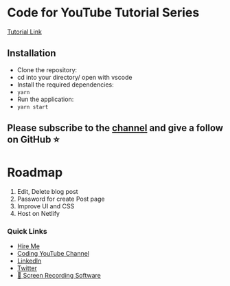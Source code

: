 # Code for YouTube Tutorial Series

[Tutorial Link](https://www.youtube.com/watch?v=8mhYdZCMjMc&list=PLGRqF6fp4AC51IwKEBLOUtA0CCQpZxnut)

## Installation

- Clone the repository:
- cd into your directory/ open with vscode
- Install the required dependencies:
- `yarn`
- Run the application:
- `yarn start`


## Please subscribe to the [channel](https://www.youtube.com/@JutsuPoint) and give a follow on GitHub ⭐️

# Roadmap

1. Edit, Delete blog post
2. Password for create Post page
3. Improve UI and CSS
4. Host on Netlify


### Quick Links
- [Hire Me](https://imran.wiki/)
- [Coding YouTube Channel](https://www.youtube.com/@JutsuPoint)
- [LinkedIn](https://www.linkedin.com/in/imrankhan001/)
- [Twitter](https://twitter.com/EhThing)
- [🎁 Screen Recording Software](https://screen.studio/@Xenr1)
